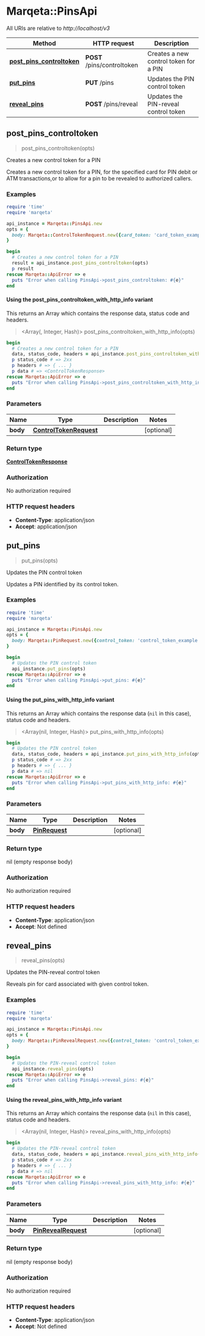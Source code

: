 # Marqeta::PinsApi

All URIs are relative to *http://localhost/v3*

| Method | HTTP request | Description |
| ------ | ------------ | ----------- |
| [**post_pins_controltoken**](PinsApi.md#post_pins_controltoken) | **POST** /pins/controltoken | Creates a new control token for a PIN |
| [**put_pins**](PinsApi.md#put_pins) | **PUT** /pins | Updates the PIN control token |
| [**reveal_pins**](PinsApi.md#reveal_pins) | **POST** /pins/reveal | Updates the PIN-reveal control token |


## post_pins_controltoken

> <ControlTokenResponse> post_pins_controltoken(opts)

Creates a new control token for a PIN

Creates a new control token for a PIN, for the specified card for PIN debit or ATM transactions,or to allow for a pin to be revealed to authorized callers.

### Examples

```ruby
require 'time'
require 'marqeta'

api_instance = Marqeta::PinsApi.new
opts = {
  body: Marqeta::ControlTokenRequest.new({card_token: 'card_token_example'}) # ControlTokenRequest | 
}

begin
  # Creates a new control token for a PIN
  result = api_instance.post_pins_controltoken(opts)
  p result
rescue Marqeta::ApiError => e
  puts "Error when calling PinsApi->post_pins_controltoken: #{e}"
end
```

#### Using the post_pins_controltoken_with_http_info variant

This returns an Array which contains the response data, status code and headers.

> <Array(<ControlTokenResponse>, Integer, Hash)> post_pins_controltoken_with_http_info(opts)

```ruby
begin
  # Creates a new control token for a PIN
  data, status_code, headers = api_instance.post_pins_controltoken_with_http_info(opts)
  p status_code # => 2xx
  p headers # => { ... }
  p data # => <ControlTokenResponse>
rescue Marqeta::ApiError => e
  puts "Error when calling PinsApi->post_pins_controltoken_with_http_info: #{e}"
end
```

### Parameters

| Name | Type | Description | Notes |
| ---- | ---- | ----------- | ----- |
| **body** | [**ControlTokenRequest**](ControlTokenRequest.md) |  | [optional] |

### Return type

[**ControlTokenResponse**](ControlTokenResponse.md)

### Authorization

No authorization required

### HTTP request headers

- **Content-Type**: application/json
- **Accept**: application/json


## put_pins

> put_pins(opts)

Updates the PIN control token

Updates a PIN identified by its control token.

### Examples

```ruby
require 'time'
require 'marqeta'

api_instance = Marqeta::PinsApi.new
opts = {
  body: Marqeta::PinRequest.new({control_token: 'control_token_example', pin: 'pin_example'}) # PinRequest | 
}

begin
  # Updates the PIN control token
  api_instance.put_pins(opts)
rescue Marqeta::ApiError => e
  puts "Error when calling PinsApi->put_pins: #{e}"
end
```

#### Using the put_pins_with_http_info variant

This returns an Array which contains the response data (`nil` in this case), status code and headers.

> <Array(nil, Integer, Hash)> put_pins_with_http_info(opts)

```ruby
begin
  # Updates the PIN control token
  data, status_code, headers = api_instance.put_pins_with_http_info(opts)
  p status_code # => 2xx
  p headers # => { ... }
  p data # => nil
rescue Marqeta::ApiError => e
  puts "Error when calling PinsApi->put_pins_with_http_info: #{e}"
end
```

### Parameters

| Name | Type | Description | Notes |
| ---- | ---- | ----------- | ----- |
| **body** | [**PinRequest**](PinRequest.md) |  | [optional] |

### Return type

nil (empty response body)

### Authorization

No authorization required

### HTTP request headers

- **Content-Type**: application/json
- **Accept**: Not defined


## reveal_pins

> reveal_pins(opts)

Updates the PIN-reveal control token

Reveals pin for card associated with given control token.

### Examples

```ruby
require 'time'
require 'marqeta'

api_instance = Marqeta::PinsApi.new
opts = {
  body: Marqeta::PinRevealRequest.new({control_token: 'control_token_example', cardholder_verification_method: 'BIOMETRIC_FACE'}) # PinRevealRequest | 
}

begin
  # Updates the PIN-reveal control token
  api_instance.reveal_pins(opts)
rescue Marqeta::ApiError => e
  puts "Error when calling PinsApi->reveal_pins: #{e}"
end
```

#### Using the reveal_pins_with_http_info variant

This returns an Array which contains the response data (`nil` in this case), status code and headers.

> <Array(nil, Integer, Hash)> reveal_pins_with_http_info(opts)

```ruby
begin
  # Updates the PIN-reveal control token
  data, status_code, headers = api_instance.reveal_pins_with_http_info(opts)
  p status_code # => 2xx
  p headers # => { ... }
  p data # => nil
rescue Marqeta::ApiError => e
  puts "Error when calling PinsApi->reveal_pins_with_http_info: #{e}"
end
```

### Parameters

| Name | Type | Description | Notes |
| ---- | ---- | ----------- | ----- |
| **body** | [**PinRevealRequest**](PinRevealRequest.md) |  | [optional] |

### Return type

nil (empty response body)

### Authorization

No authorization required

### HTTP request headers

- **Content-Type**: application/json
- **Accept**: Not defined

